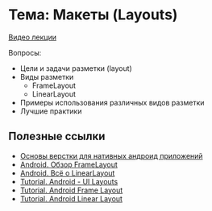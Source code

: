 # Тема: Макеты (Layouts)

[Видео лекции](https://youtu.be/ajSshZ7eTHc)

Вопросы:

* Цели и задачи разметки (layout)
* Виды разметки
	* FrameLayout
	* LinearLayout	
* Примеры использования различных видов разметки
* Лучшие практики


## Полезные ссылки

* [Основы верстки для нативных андроид приложений](https://habr.com/post/181820/)
* [Android. Обзор FrameLayout](https://devpad.ru/post/item/8/android-overview-framelayout.html)
* [Android. Всё о LinearLayout](https://devpad.ru/post/item/2/android-vse-o-linearlayout-1.html)
* [Tutorial. Android - UI Layouts](https://www.tutorialspoint.com/android/android_user_interface_layouts.htm)
* [Tutorial. Android Frame Layout](https://www.tutorialspoint.com/android/android_frame_layout.htm)
* [Tutorial. Android Linear Layout](https://www.tutorialspoint.com/android/android_linear_layout.htm)

